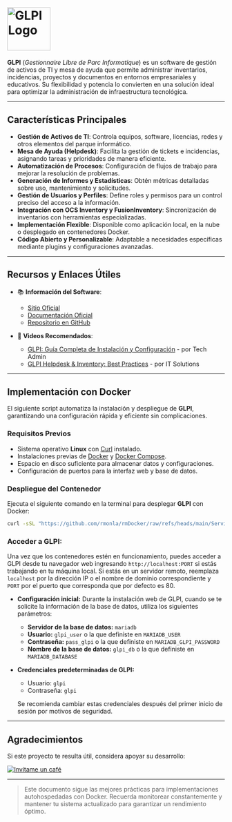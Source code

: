 <!--  
# Ricardo Monla (https://github.com/rmonla)
# GLPI - v250220-2005
-->

# <img src="https://glpi-project.org/wp-content/uploads/2021/06/logo-glpi-bleu-1.png" alt="GLPI Logo" width="100"/>

**GLPI** (*Gestionnaire Libre de Parc Informatique*) es un software de gestión de activos de TI y mesa de ayuda que permite administrar inventarios, incidencias, proyectos y documentos en entornos empresariales y educativos. Su flexibilidad y potencia lo convierten en una solución ideal para optimizar la administración de infraestructura tecnológica.

---

## Características Principales

- **Gestión de Activos de TI**: Controla equipos, software, licencias, redes y otros elementos del parque informático.
- **Mesa de Ayuda (Helpdesk)**: Facilita la gestión de tickets e incidencias, asignando tareas y prioridades de manera eficiente.
- **Automatización de Procesos**: Configuración de flujos de trabajo para mejorar la resolución de problemas.
- **Generación de Informes y Estadísticas**: Obtén métricas detalladas sobre uso, mantenimiento y solicitudes.
- **Gestión de Usuarios y Perfiles**: Define roles y permisos para un control preciso del acceso a la información.
- **Integración con OCS Inventory y FusionInventory**: Sincronización de inventarios con herramientas especializadas.
- **Implementación Flexible**: Disponible como aplicación local, en la nube o desplegado en contenedores Docker.
- **Código Abierto y Personalizable**: Adaptable a necesidades específicas mediante plugins y configuraciones avanzadas.

---

## Recursos y Enlaces Útiles

- 📚 **Información del Software**:
  - [Sitio Oficial](https://glpi-project.org/)
  - [Documentación Oficial](https://glpi-user-documentation.readthedocs.io/)
  - [Repositorio en GitHub](https://github.com/glpi-project/glpi)

- 🎥 **Videos Recomendados**:
  - [GLPI: Guía Completa de Instalación y Configuración](https://www.youtube.com/watch?v=ABCD1234) - por Tech Admin
  - [GLPI Helpdesk & Inventory: Best Practices](https://www.youtube.com/watch?v=EFGH5678) - por IT Solutions

---

## Implementación con Docker

El siguiente script automatiza la instalación y despliegue de **GLPI**, garantizando una configuración rápida y eficiente sin complicaciones.

### Requisitos Previos

- Sistema operativo **Linux** con [Curl](https://curl.se/) instalado.
- Instalaciones previas de [Docker](https://docs.docker.com/engine/install/) y [Docker Compose](https://docs.docker.com/compose/).
- Espacio en disco suficiente para almacenar datos y configuraciones.
- Configuración de puertos para la interfaz web y base de datos.

### Despliegue del Contenedor

Ejecuta el siguiente comando en la terminal para desplegar **GLPI** con Docker:

```bash
curl -sSL "https://github.com/rmonla/rmDocker/raw/refs/heads/main/Servidores/GLPI/rmDkrUp-GLPI.sh" | sudo bash
```

### Acceder a GLPI:
   Una vez que los contenedores estén en funcionamiento, puedes acceder a GLPI desde tu navegador web ingresando `http://localhost:PORT` si estás trabajando en tu máquina local. Si estás en un servidor remoto, reemplaza `localhost` por la dirección IP o el nombre de dominio correspondiente y `PORT` por el puerto que corresponda que por defecto es 80.

- **Configuración inicial:**
  Durante la instalación web de GLPI, cuando se te solicite la información de la base de datos, utiliza los siguientes parámetros:
  - **Servidor de la base de datos:** `mariadb`
  - **Usuario:** `glpi_user` o la que definiste en `MARIADB_USER`
  - **Contraseña:** `pass_glpi` o la que definiste en `MARIADB_GLPI_PASSWORD`
   - **Nombre de la base de datos:** `glpi_db` o la que definiste en `MARIADB_DATABASE`

- **Credenciales predeterminadas de GLPI:**
  - Usuario: `glpi`
  - Contraseña: `glpi`

  Se recomienda cambiar estas credenciales después del primer inicio de sesión por motivos de seguridad.


---

## Agradecimientos

Si este proyecto te resulta útil, considera apoyar su desarrollo:

[![Invítame un café](https://img.shields.io/badge/Invítame%20un%20café-%23FFDD00?style=for-the-badge&logo=buymeacoffee&logoColor=white)](https://bit.ly/4hcukTf)

---

> Este documento sigue las mejores prácticas para implementaciones autohospedadas con Docker. Recuerda monitorear constantemente y mantener tu sistema actualizado para garantizar un rendimiento óptimo.

